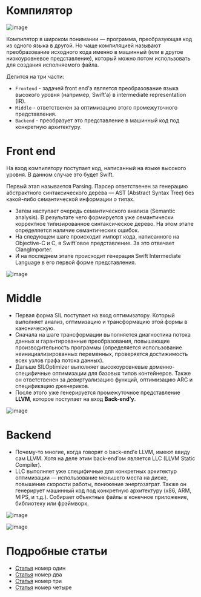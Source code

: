 # Компилятор

![image](https://user-images.githubusercontent.com/47610132/180503139-ca9420a9-c445-44b2-8815-4e2f258f4337.png)

Компилятор в широком понимании — программа, преобразующая код из одного языка в другой. Но чаще компиляцией называют преобразование исходного кода именно в машинный (или в другое низкоуровневое представление), который можно потом использовать для создания исполняемого файла.

Делится на три части: 
- `Frontend` - задачей front end’а является преобразование языка высокого уровня (например, Swift’а) в intermediate representation (IR).
- `Middle` - ответственен за оптимизацию этого промежуточного представления.
- `Backend` - преобразует это представление в машинный код под конкретную архитектуру.

# Front end
На вход компилятору поступает код, написанный на языке высокого уровня. В данном случае это будет Swift.

Первый этап называется Parsing. Парсер ответственен за генерацию абстрактного синтаксического дерева — AST (Abstract Syntax Tree) без какой-либо семантической информации о типах.
- Затем наступает очередь семантического анализа (Semantic analysis). В результате чего формируется уже семантически корректное типизированное синтаксическое дерево. На этом этапе определяется наличие семантических ошибок.
- На следующем шаге происходит импорт кода, написанного на Objective-C и C, в Swift’овое представление. За это отвечает ClangImporter.
- И на последнем этапе происходит генерация Swift Intermediate Language в его первой форме представления.

![image](https://user-images.githubusercontent.com/47610132/180501381-d3e99733-0041-4ec2-9ca9-de002d2503c7.png)

# Middle
- Первая форма SIL поступает на вход оптимизатору. Который выполняет анализ, оптимизацию и трансформацию этой формы в каноническую.
- Сначала на шаге трансформации выполняется диагностика потока данных и гарантированные преобразования, повышающие производительность программы (определяется использование неинициализированных переменных, проверяется достижимость всех узлов графа потока данных).
- Дальше SILOptimizer выполняет высокоуровневые доменно-специфичные оптимизации для базовых типов контейнеров. Также он ответственен за девиртуализацию функций, оптимизацию ARC и спецификацию дженериков.
- После этого уже генерируется промежуточное представление **LLVM**, которое поступает на вход **Back-end’у**.

![image](https://user-images.githubusercontent.com/47610132/180501752-b794683e-8fb2-40b1-9ba2-7d7ca83f9e69.png)

# Backend
- Почему-то многие, когда говорят о back-end’е LLVM, имеют ввиду сам LLVM. Хотя на деле этим back-end’ом является LLC (LLVM Static Compiler).
- LLC выполняет уже специфичные для конкретных архитектур оптимизации — использование меньшего места на диске, повышение скорости работы, понижение энергозатрат. 
Также он генерирует машинный код под конкретную архитектуру (x86, ARM, MIPS, и т.д.). Собирает объектные файлы в конечное приложение, библиотеку или фрэймворк.

![image](https://user-images.githubusercontent.com/47610132/180502050-7a204694-57d6-443e-ba1b-0e2156ae90cf.png)

![image](https://user-images.githubusercontent.com/47610132/180502240-8461bd4b-3f88-4930-b89b-49808fa153d9.png)

# Подробные статьи
- [Статья](https://habr.com/ru/company/e-legion/blog/438204/) номер один
- [Статья](https://habr.com/ru/company/e-legion/blog/438664/) номер два
- [Статья](https://habr.com/ru/company/e-legion/blog/438696/) номер три
- [Статья](https://habr.com/ru/company/e-legion/blog/440078/) номер четыре
